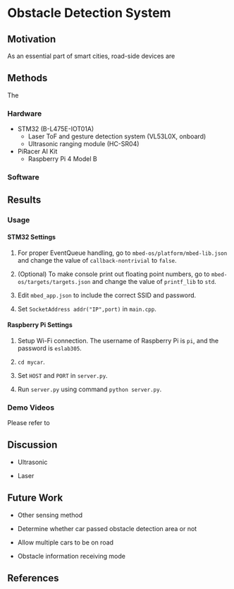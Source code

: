 # Obstacle Detection System

## Motivation

As an essential part of smart cities, road-side devices are

## Methods

The

### Hardware

* STM32 (B-L475E-IOT01A)
    * Laser ToF and gesture detection system (VL53L0X, onboard)
    * Ultrasonic ranging module (HC-SR04)
* PiRacer AI Kit
    * Raspberry Pi 4 Model B

### Software

## Results

### Usage

#### STM32 Settings

1. For proper EventQueue handling, go to `mbed-os/platform/mbed-lib.json` and change the value of `callback-nontrivial` to `false`.

2. (Optional) To make console print out floating point numbers, go to `mbed-os/targets/targets.json` and change the value of `printf_lib` to `std`.

3. Edit `mbed_app.json` to include the correct SSID and password.

4. Set `SocketAddress addr("IP",port)` in `main.cpp`.

#### Raspberry Pi Settings

1. Setup Wi-Fi connection. The username of Raspberry Pi is `pi`, and the password is `eslab305`.

2. `cd mycar`.

3. Set `HOST` and `PORT` in `server.py`.

4. Run `server.py` using command `python server.py`.

### Demo Videos

Please refer to 

## Discussion

* Ultrasonic

* Laser

## Future Work

* Other sensing method

* Determine whether car passed obstacle detection area or not

* Allow multiple cars to be on road

* Obstacle information receiving mode

## References